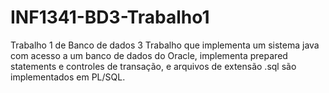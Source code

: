 # INF1341-BD3-Trabalho1
Trabalho 1 de Banco de dados 3
Trabalho que implementa um sistema java com acesso a um banco de dados do Oracle, implementa prepared statements e controles de transação,
e arquivos de extensão .sql são implementados em PL/SQL.
